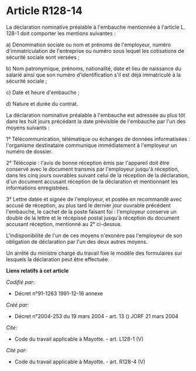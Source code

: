 # Article R128-14

La déclaration nominative préalable à l'embauche mentionnée à l'article L. 128-1 doit comporter les mentions suivantes :

a) Dénomination sociale ou nom et prénoms de l'employeur, numéro d'immatriculation de l'entreprise ou numéro sous lequel les
cotisations de sécurité sociale sont versées ;

b) Nom patronymique, prénoms, nationalité, date et lieu de naissance du salarié ainsi que son numéro d'identification s'il
est déjà immatriculé à la sécurité sociale ;

c) Date et heure d'embauche ;

d) Nature et durée du contrat.

La déclaration nominative préalable à l'embauche est adressée au plus tôt dans les huit jours précédant la date prévisible de
l'embauche par l'un des moyens suivants :

1° Télécommunication, télématique ou échanges de données informatisées : l'organisme destinataire communique immédiatement à
l'employeur un numéro de dossier.

2° Télécopie : l'avis de bonne réception émis par l'appareil doit être conservé avec le document transmis par l'employeur
jusqu'à réception, dans les cinq jours ouvrables suivant celui de la réception de la déclaration, d'un document accusant
réception de la déclaration et mentionnant les informations enregistrées.

3° Lettre datée et signée de l'employeur, et postée en recommandé avec accusé de réception, au plus tard le dernier jour
ouvrable précédent l'embauche, le cachet de la poste faisant foi : l'employeur conserve un double de la lettre et le
récépissé postal jusqu'à réception du document accusant réception, mentionné au 2° ci-dessus.

L'indisponibilité de l'un de ces moyens n'exonère pas l'employeur de son obligation de déclaration par l'un des deux autres
moyens.

Un arrêté du ministre chargé du travail fixe le modèle des formulaires sur lesquels la déclaration peut être effectuée.

**Liens relatifs à cet article**

_Codifié par_:

  - Décret n°91-1263 1991-12-16 annexe

_Créé par_:

  - Décret n°2004-253 du 19 mars 2004 - art. 13 () JORF 21 mars 2004

_Cite_:

  - Code du travail applicable à Mayotte. - art. L128-1 (V)

_Cité par_:

  - Code du travail applicable à Mayotte. - art. R128-4 (V)
